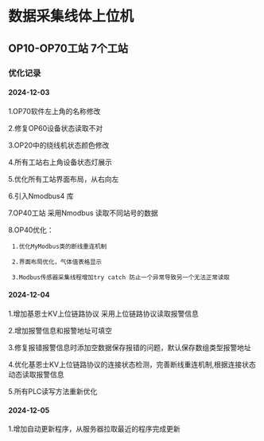 ﻿# 数据采集线体上位机

## OP10-OP70工站 7个工站

### 优化记录

#### 2024-12-03
 1.OP70软件左上角的名称修改

 2.修复OP60设备状态读取不对

 3.OP20中的绕线机状态颜色修改

 4.所有工站右上角设备状态灯展示

 5.优化所有工站界面布局，从右向左

 6.引入Nmodbus4 库 

 7.OP40工站 采用Nmodbus 读取不同站号的数据

 8.OP40优化：

	 1.优化MyModbus类的断线重连机制

	 2.界面布局优化，气体值表格显示

	 3.Modbus传感器采集线程增加try catch 防止一个异常导致另一个无法正常读取


#### 2024-12-04
1.增加基恩士KV上位链路协议 采用上位链路协议读取报警信息

2.增加报警信息和报警地址可填空

3.修复报错报警信息时添加空数据保存报错的问题，默认保存数组类型报警地址

4.优化基恩士KV上位链路协议的连接状态检测，完善断线重连机制,根据连接状态动态读取报警信息

5.所有PLC读写方法重新优化

#### 2024-12-05
1.增加自动更新程序，从服务器拉取最近的程序完成更新

